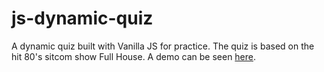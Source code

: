 js-dynamic-quiz
===============

A dynamic quiz built with Vanilla JS for practice. The quiz is based on the hit 80's sitcom show Full House. A demo can be seen [here](http://regisbiron.github.io/js-dynamic-quiz). 
